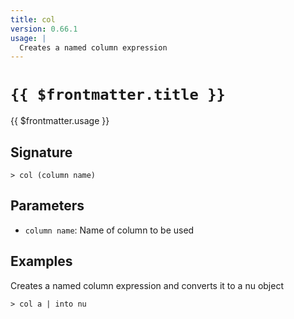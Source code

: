 ```yaml
---
title: col
version: 0.66.1
usage: |
  Creates a named column expression
---
```


# <code>{{ $frontmatter.title }}</code>

<div style='white-space: pre-wrap;'>{{ $frontmatter.usage }}</div>

## Signature

```> col (column name)```

## Parameters

 -  `column name`: Name of column to be used

## Examples

Creates a named column expression and converts it to a nu object
```shell
> col a | into nu
```
